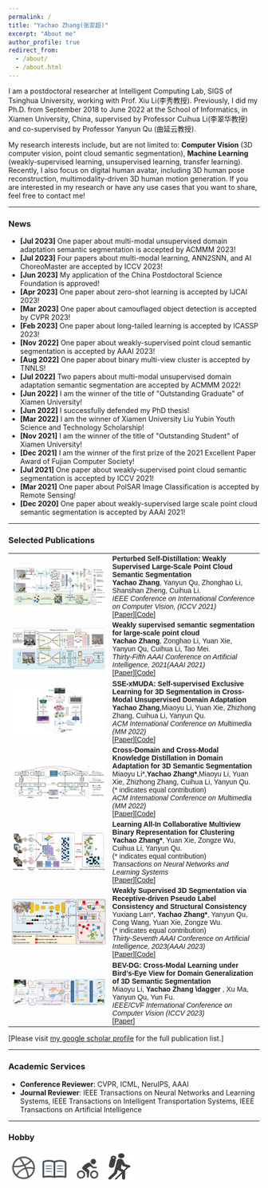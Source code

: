 ```yaml
---
permalink: /
title: "Yachao Zhang(张亚超)"
excerpt: "About me"
author_profile: true
redirect_from: 
  - /about/
  - /about.html
---
```


I am a postdoctoral researcher at Intelligent Computing Lab, SIGS of Tsinghua University, working with Prof. Xiu Li(李秀教授). Previously, I did my Ph.D. from September 2018 to June 2022 at the School of Informatics, in Xiamen University, China, supervised by Professor Cuihua Li(李翠华教授) and co-supervised by Professor Yanyun Qu (曲延云教授). 

My research interests include, but are not limited to: **Computer Vision** (3D computer vision, point cloud semantic segmentation), **Machine Learning** (weakly-supervised learning, unsupervised learning, transfer learning). Recently, I also focus on digital human avatar, including 3D human pose reconstruction, multimodality-driven 3D human motion generation. If you are interested in my research or have any use cases that you want to share, feel free to contact me!

_______________________________________________________________________________________________________
<h3>
  <a name="news"></a> News
</h3>
<div class="mini">
  <ul>
  <li> <strong>[Jul 2023]</strong> One paper about multi-modal unsupervised domain adaptation semantic segmentation is accepted by ACMMM 2023!</li>
  <li> <strong>[Jul 2023]</strong> Four papers about multi-modal learning, ANN2SNN, and AI ChoreoMaster are accepted by ICCV 2023!</li>
  <li> <strong>[Jun 2023]</strong> My application of the China Postdoctoral Science Foundation is approved!</li>
  <li> <strong>[Apr 2023]</strong> One paper about zero-shot learning is accepted by IJCAI 2023!</li>
  <li> <strong>[Mar 2023]</strong> One paper about camouflaged object detection is accepted by CVPR 2023!</li>
  <li> <strong>[Feb 2023]</strong> One paper about long-tailed learning is accepted by ICASSP 2023!</li>
  <li> <strong>[Nov 2022]</strong> One paper about weakly-supervised point cloud semantic segmentation is accepted by AAAI 2023!</li>
  <li> <strong>[Aug 2022]</strong> One paper about binary multi-view cluster is accepted by TNNLS!</li>
  <li> <strong>[Jul 2022]</strong> Two papers about multi-modal unsupervised domain adaptation semantic segmentation are accepted by ACMMM 2022!</li>
  <li> <strong>[Jun 2022]</strong> I am the winner of the title of "Outstanding Graduate" of Xiamen University!</li>
  <li> <strong>[Jun 2022]</strong> I successfully defended my PhD thesis!</li>
  <li> <strong>[Mar 2022]</strong> I am the winner of Xiamen University Liu Yubin Youth Science and Technology Scholarship!</li>
  <li> <strong>[Nov 2021]</strong> I am the winner of the title of "Outstanding Student" of Xiamen University!</li>
  <li> <strong>[Dec 2021]</strong> I am the winner of the first prize of the 2021 Excellent Paper Award of Fujian Computer Society!</li>
  <li> <strong>[Jul 2021]</strong> One paper about weakly-supervised point cloud  semantic segmentation is accepted by ICCV 2021!</li>
  <li> <strong>[Mar 2021]</strong> One paper about PolSAR Image Classification is accepted by Remote Sensing!</li>
  <li> <strong>[Dec 2020]</strong> One paper about weakly-supervised large scale point cloud semantic segmentation is accepted by AAAI 2021!</li>
  </ul>
</div>

<style>
table, th, td {
  border: none;
  border-collapse: collapse;
}
</style>

_______________________________________________________________________________________________________

<h3>
  <a name="Publications"></a> Selected Publications
</h3>

<font face="helvetica, ariel, &#39;sans serif&#39;">
        <table cellspacing="0" cellpadding="0" class="noBorder">
           <tbody>
            <tr>
                    <td class="noBorder" width="40%">
                        <img width="320" src="../images/PSD.jpg" border="0">
                            </td>
                    <td>
                      <b>Perturbed Self-Distillation: Weakly Supervised Large-Scale Point Cloud Semantic Segmentation </b>
                      <br>
                      <strong>Yachao Zhang</strong>, Yanyun Qu, Zhonghao Li, Shanshan Zheng, Cuihua Li. 
                      <br>
                      <em>IEEE Conference on International Conference on Computer Vision, (ICCV 2021)</em>
                      <br>
                      [<a href="https://openaccess.thecvf.com/content/ICCV2021/html/Zhang_Perturbed_Self-Distillation_Weakly_Supervised_Large-Scale_Point_Cloud_Semantic_Segmentation_ICCV_2021_paper.html">Paper</a>][<a href="https://github.com/Yachao-Zhang/PSD">Code</a>]
              </td>
           </tr>
           <tr>
                    <td class="noBorder" width="40%">
                        <img width="320" src="../images/WS3.jpg" border="0">
                            </td>
                    <td>
                    <b>Weakly supervised semantic segmentation for large-scale point cloud </b>
                    <br>
                    <strong>Yachao Zhang</strong>, Zonghao Li, Yuan Xie, Yanyun Qu, Cuihua Li, Tao Mei. 
                    <br>
                    <em>Thirty-Fifth AAAI Conference on Artificial Intelligence, 2021(AAAI 2021)</em>
                    <br>
                    [<a href="https://ojs.aaai.org/index.php/AAAI/article/view/16455">Paper</a>][<a href="https://github.com/Yachao-Zhang/WS3">Code</a>]
                    </td>
             </tr>
             <tr>
                    <td width="40%">
                        <img width="320" src="../images/SSE-xMUDA.jpg" border="0">
                            </td>
                    <td>
                    <b>SSE-xMUDA: Self-supervised Exclusive Learning for 3D Segmentation in Cross-Modal Unsupervised Domain Adaptation </b>
                    <br>
                    <strong>Yachao Zhang</strong>,Miaoyu Li, Yuan Xie, Zhizhong Zhang, Cuihua Li, Yanyun Qu.
                    <br>
                    <em>ACM International Conference on Multimedia (MM 2022)</em>
                    <br>
                    [<a href="https://doi.org/10.1145/3503161.3547987">Paper</a>][<a href="https://github.com/Yachao-Zhang/SSE-xMUDA">Code</a>]
                    </td>
                </tr>
                    <tr>
                    <td width="40%">
                        <img width="320" src="../images/dual-cross.jpg" border="0">
                            </td>
                    <td>
                            <b>Cross-Domain and Cross-Modal Knowledge Distillation in Domain Adaptation for 3D Semantic Segmentation</b>
                    <br>
                    Miaoyu Li*,<strong>Yachao Zhang*</strong>,Miaoyu Li, Yuan Xie, Zhizhong Zhang, Cuihua Li, Yanyun Qu. 
                    <br>
                            (* indicates equal contribution)
                    <br>
                    <em>ACM International Conference on Multimedia (MM 2022)</em>
                    <br>
                   [<a href="https://dl.acm.org/doi/10.1145/3503161.3547990">Paper</a>][<a href="https://github.com/Yachao-Zhang/Dual-Cross">Code</a>]
                    </td>
               </tr>
                    <tr>
                    <td width="40%">
                        <img width="320" src="../images/all-in.png" border="0">
                            </td>
                    <td>
                            <b>Learning All-In Collaborative Multiview Binary Representation for Clustering</b>
                    <br>
                    <strong>Yachao Zhang*</strong>, Yuan Xie, Zongze Wu, Cuihua Li, Yanyun Qu. 
                    <br>
                            (* indicates equal contribution)
                    <br>
                    <em>Transactions on Neural Networks and Learning Systems</em>
                    <br>
                    [<a href="https://ieeexplore.ieee.org/document/9882008/">Paper</a>][<a href="https://github.com/Yachao-Zhang/All_In_Learning">Code</a>]
                    </td>
               </tr>  
                    <tr>
                    <td width="40%">
                        <img width="320" src="../images/DoubleConsistency.png" border="0">
                            </td>
                    <td>
                            <b>Weakly Supervised 3D Segmentation via Receptive-driven Pseudo Label Consistency and Structural Consistency</b>
                    <br>
                    Yuxiang Lan*, <strong>Yachao Zhang*</strong>, Yanyun Qu, Cong Wang, Yuan Xie, Zongze Wu. 
                    <br>
                            (* indicates equal contribution)
                    <br>
                    <em>Thirty-Seventh AAAI Conference on Artificial Intelligence, 2023(AAAI 2023)</em>
                    <br>
                    [<a href="https://ojs.aaai.org/index.php/AAAI/article/view/25205">Paper</a>][<a href="https://github.com/Yachao-Zhang/DoubleConsistency">Code</a>]
                    </td>  
               </tr>
                    <tr>
                    <td width="40%">
                        <img width="320" src="../images/BEV-DG.png" border="0">
                            </td>
                    <td>
                            <b>BEV-DG: Cross-Modal Learning under Bird’s-Eye View for Domain Generalization of 3D Semantic Segmentation</b>
                    <br>
                    Miaoyu Li, <strong>Yachao Zhang \dagger </strong>, Xu Ma, Yanyun Qu, Yun Fu.
                    <br>
                    <em>IEEE/CVF International Conference on Computer Vision (ICCV 2023)</em>
                    <br>
                   [<a href="https://arxiv.org/pdf/2308.06530.pdf">Paper</a>]
                    </td>
               </tr>
                    </tbody>
           </table>
</font>


[Please visit [my google scholar profile](https://scholar.google.com/citations?user=a-I8c8EAAAAJ&hl=en) for the full publication list.]

_______________________________________________________________________________________________________

<h3>
  <a name="services"></a> Academic Services
</h3>
<div class="mini">
  <ul>
  <li> <strong>Conference Reviewer</strong>: CVPR, ICML, NeruIPS, AAAI </li>
  <li> <strong>Journal Reviewer</strong>: IEEE Transactions on Neural Networks and Learning Systems, IEEE Transactions on Intelligent Transportation Systems, IEEE Transactions on Artificial Intelligence</li>
  </ul>
</div>
 
_______________________________________________________________________________________________________

<h3>
  <a name="services"></a> Hobby
</h3>
<div class="mini">
 <td width="30%">
 <img width="60" src="../images/ball.jpg" border="0">
</td>
   <td width="30%">
 <img width="60" src="../images/reading.jpg" border="0">
</td>
   <td width="30%">
 <img width="60" src="../images/riding.jpg" border="0">
</td>
   <td width="30%">
 <img width="60" src="../images/tubu.jpg" border="0">
</td>
</div>

